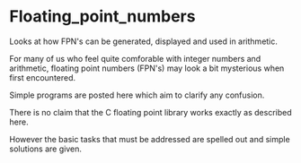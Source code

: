 # Floating_point_numbers

Looks at how FPN's can be generated, displayed and used in arithmetic.

For many of us who feel quite comforable with integer numbers and arithmetic, floating point numbers (FPN's) may look a bit mysterious when first encountered.

Simple programs are posted here which aim to clarify any confusion.

There is no claim that the C floating point library works exactly as described here.

However the basic tasks that must be addressed are spelled out and simple solutions are given.   
